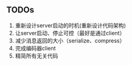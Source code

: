 ## TODOs

1. 重新设计server启动的时机(重新设计代码架构)
2. 让server启动、停止可控（最好是通过client）
3. 减少消息返回的大小（serialize、compress）
4. 完成编码器client
5. 精简所有无关代码